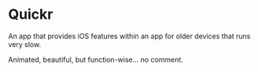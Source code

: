 # Quickr
An app that provides iOS features within an app for older devices that runs very slow.

Animated, beautiful, but function-wise... no comment.
